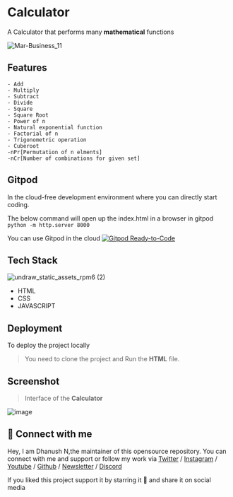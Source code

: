 
# Calculator

A Calculator that performs many **mathematical** functions

![Mar-Business_11](https://user-images.githubusercontent.com/114678694/193993341-4915b37e-8de2-42a3-a940-8eb2b58aaedf.jpg)


## Features

```
- Add
- Multiply
- Subtract
- Divide
- Square
- Square Root
- Power of n
- Natural exponential function
- Factorial of n
- Trigonometric operation
- Cuberoot
-nPr[Permutation of n elments]
-nCr[Number of combinations for given set]
```

## Gitpod

In the cloud-free development environment where you can directly start coding.

The below command will open up the index.html in a browser in gitpod 
`python -m http.server 8000`

You can use Gitpod in the cloud [![Gitpod Ready-to-Code](https://img.shields.io/badge/Gitpod-Ready--to--Code-blue?logo=gitpod)](https://gitpod.io/#https://github.com/DhanushNehru/calculator/)

## Tech Stack

![undraw_static_assets_rpm6 (2)](https://user-images.githubusercontent.com/114678694/193994738-32684660-7d82-48d5-8f5d-1f428fda1853.svg)


- HTML
- CSS
- JAVASCRIPT

## Deployment

To deploy the project locally
> You need to clone the project and Run the **HTML** file.

## Screenshot

>Interface of the **Calculator**

![image](https://user-images.githubusercontent.com/48837703/215178413-15e5d827-f7ad-4204-b5a1-80778cac6d21.png)

## 🔗 Connect with me

Hey, I am Dhanush N,the maintainer of this opensource repository. You can connect with me and support or follow my work via [Twitter](https://twitter.com/Dhanush_Nehru) / [Instagram](https://www.instagram.com/dhanush_nehru/) / [Youtube](https://www.youtube.com/@dhanushnehru?sub_confirmation=1) / [Github](https://github.com/DhanushNehru) / [Newsletter](https://dhanushn.substack.com/) / [Discord](https://discord.com/invite/Yn9g6KuWyA)

If you liked this project support it by starring it 🌟 and share it on social media
